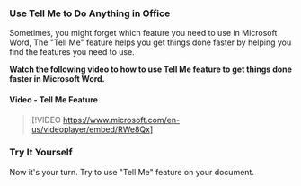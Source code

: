 ### Use Tell Me to Do Anything in Office
Sometimes, you might forget which feature you need to use in Microsoft Word, The "Tell Me" feature helps you get things done faster by helping you find the features you need to use.

**Watch the following video to how to use Tell Me feature to get things done faster in Microsoft Word.**


#### Video - Tell Me Feature

> [!VIDEO https://www.microsoft.com/en-us/videoplayer/embed/RWe8Qx]


### Try It Yourself

Now it's your turn. Try to use "Tell Me" feature on your document.

